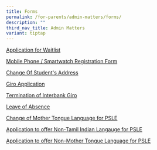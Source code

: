 ```yaml
---
title: Forms
permalink: /for-parents/admin-matters/forms/
description: ""
third_nav_title: Admin Matters
variant: tiptap
---
```

<p><a href="https://form.gov.sg/68426422749d6a0a19bd8648" rel="noopener noreferrer nofollow" target="_blank">Application for Waitlist</a>
</p>
<p><a href="/files/Mobile%20Phone%20or%20Smartwatch%20Registration%20Form.pdf" rel="noopener noreferrer nofollow" target="_blank">Mobile Phone / Smartwatch Registration Form</a>
</p>
<p><a href="/files/CHANGE%20OF%20STUDENT'S%20ADDRESS%20FORM%20(Form%20C).pdf" rel="noopener noreferrer nofollow" target="_blank">Change Of Student's Address</a>
</p>
<p><a href="/files/interbank%20giro.pdf" rel="noopener noreferrer nofollow" target="_blank">Giro Application</a>
</p>
<p><a href="/files/GIRO_Termination_Form_revisedSep19.pdf" rel="noopener noreferrer nofollow" target="_blank">Termination of Interbank Giro</a>
</p>
<p><a href="https://form.gov.sg/66fe7e8d08f410b578847735" rel="noopener nofollow" target="_blank">Leave of Absence</a>
</p>
<p><a href="/files/change%20mother%20tongue%20language.pdf" rel="noopener noreferrer nofollow" target="_blank">Change of Mother Tongue Language for PSLE</a>
</p>
<p><a href="/files/non%20indian%20tamil%20language.pdf" rel="noopener noreferrer nofollow" target="_blank">Application to offer Non-Tamil Indian Langauge for PSLE</a>
</p>
<p><a href="/files/non%20mother%20tongue%20language.pdf" rel="noopener noreferrer nofollow" target="_blank">Application to offer Non-Mother Tongue Language for PSLE</a>
</p>